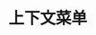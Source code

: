 # 上下文菜单

<Map :center="center">
  <Zoom></Zoom>
  <ContextMenu :menuItems="list" />
</Map>

<script lang="ts" setup>
  import { ref } from 'vue'
  const center = ref('北京市')
  const list = ref([
    {
      text: '放大一级',
      callback: function ({map}) {
        map.zoomIn();
      }
    },
    {
      text: '缩小一级',
      callback: function ({map}) {
          map.zoomOut();
      }
    },
    {
      text: '去上海',
      callback: function () {
        center.value = center.value === '上海市' ? '北京市' : '上海市';
        setTimeout(() => {
          list.value[2].text = '回北京'
        })
      }
    },
  ])
</script>

